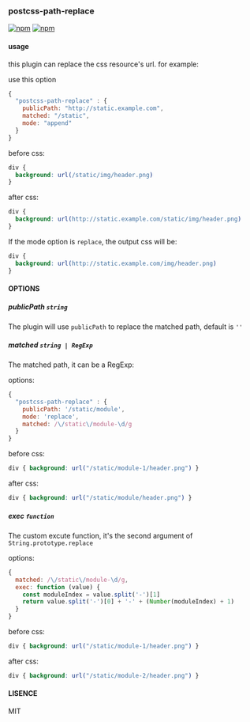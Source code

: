 ### postcss-path-replace

<p>

<a href="https://www.npmjs.com/package/postcss-path-replace"><img src="https://img.shields.io/npm/dm/postcss-path-replace.svg?style=flat" alt="npm"></a>
<a href="https://www.npmjs.com/package/postcss-path-replace"><img src="https://img.shields.io/npm/l/postcss-path-replace.svg" alt="npm"></a>
</p>




#### usage

this plugin can replace the css resource's url. for example:

use this option
```js
{
  "postcss-path-replace" : {
    publicPath: "http://static.example.com",
    matched: "/static",
    mode: "append"
  }
}
```

before css:
```css
div {
  background: url(/static/img/header.png)
}
```

after css:
```css
div {
  background: url(http://static.example.com/static/img/header.png)
}
```

If the mode option is `replace`, the output css will be:
```css
div {
  background: url(http://static.example.com/img/header.png)
}
```

#### OPTIONS

##### publicPath `string`

The plugin will use `publicPath` to replace the matched path, default is `''`

##### matched `string | RegExp`

The matched path, it can be a RegExp:

options:
```js
{
  "postcss-path-replace" : {
    publicPath: '/static/module',
    mode: 'replace',
    matched: /\/static\/module-\d/g
  }
}
```

before css:
```css
div { background: url("/static/module-1/header.png") }
```

after css:
```css
div { background: url("/static/module/header.png") }
```

##### exec `function`

The custom excute function, it's the second argument of `String.prototype.replace`

options:
```js
{
  matched: /\/static\/module-\d/g,
  exec: function (value) {
    const moduleIndex = value.split('-')[1]
    return value.split('-')[0] + '-' + (Number(moduleIndex) + 1)
  }
}
```

before css:
```css
div { background: url("/static/module-1/header.png") }
```

after css:
```css
div { background: url("/static/module-2/header.png") }
```

#### LISENCE

MIT